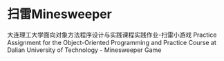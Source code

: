 # 扫雷Minesweeper
大连理工大学面向对象方法程序设计与实践课程实践作业-扫雷小游戏
Practice Assignment for the Object-Oriented Programming and Practice Course at Dalian University of Technology - Minesweeper Game
